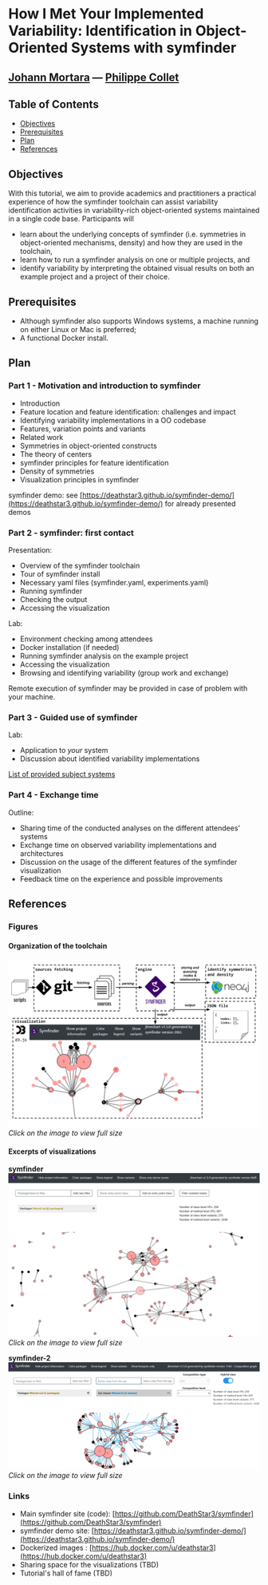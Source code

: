 # How I Met Your Implemented Variability: Identification in Object-Oriented Systems with symfinder

## [Johann Mortara](https://j-mortara.github.io/) — [Philippe Collet](https://www.i3s.unice.fr/Philippe_Collet/)

## Table of Contents

- [Objectives](#objectives)
- [Prerequisites](#prerequisites)
- [Plan](#plan)
- [References](#references)

## Objectives

With this tutorial, we aim to provide academics and practitioners a practical experience of how the symfinder toolchain can assist variability identification activities in variability-rich object-oriented systems maintained in a single code base.
Participants will 

* learn about the underlying concepts of symfinder (i.e. symmetries in object-oriented mechanisms, density) and how they are used in the toolchain,
* learn how to run a symfinder analysis on one or multiple projects, and
* identify variability by interpreting the obtained visual results on both an example project and a project of their choice.

## Prerequisites

* Although symfinder also supports Windows systems, a machine running on either Linux or Mac is preferred;
* A functional Docker install.

## Plan

### Part 1 - Motivation and introduction to symfinder

* Introduction
* Feature location and feature identification: challenges and impact
* Identifying variability implementations in a OO codebase
* Features, variation points and variants
* Related work
* Symmetries in object-oriented constructs
* The theory of centers
* symfinder principles for feature identification
* Density of symmetries
* Visualization principles in symfinder

symfinder demo: see [https://deathstar3.github.io/symfinder-demo/](https://deathstar3.github.io/symfinder-demo/) for already presented demos

### Part 2 - symfinder: first contact

Presentation:

* Overview of the symfinder toolchain
* Tour of symfinder install
* Necessary yaml files (symfinder.yaml, experiments.yaml)
* Running symfinder
* Checking the output
* Accessing the visualization

Lab:

* Environment checking among attendees
* Docker installation (if needed)
* Running symfinder analysis on the example project
* Accessing the visualization
* Browsing and identifying variability (group work and exchange)

Remote execution of symfinder may be provided in case of problem with your machine.

### Part 3 - Guided use of symfinder

Lab: 

* Application to *your* system
* Discussion about identified variability implementations

[List of provided subject systems](subject-systems.md)

### Part 4 - Exchange time

Outline:

*  Sharing time of the conducted analyses on the different attendees' systems
*  Exchange time on observed variability implementations and architectures
*  Discussion on the usage of the different features of the symfinder visualization
*  Feedback time on the experience and possible improvements


## References

### Figures

#### Organization of the toolchain

[![toolchain](img/toolchain.png)](img/toolchain.png)
_Click on the image to view full size_

#### Excerpts of visualizations

**symfinder**
[![toolchain](img/visualization-symfinder.png)](img/visualization-symfinder.png)
_Click on the image to view full size_

**symfinder-2**
[![toolchain](img/visualization-symfinder-2.png)](img/visualization-symfinder-2.png)
_Click on the image to view full size_


### Links

* Main symfinder site (code): [https://github.com/DeathStar3/symfinder](https://github.com/DeathStar3/symfinder)
* symfinder demo site: [https://deathstar3.github.io/symfinder-demo/](https://deathstar3.github.io/symfinder-demo/)
* Dockerized images : [https://hub.docker.com/u/deathstar3](https://hub.docker.com/u/deathstar3)
* Sharing space for the visualizations (TBD)
* Tutorial's hall of fame (TBD)